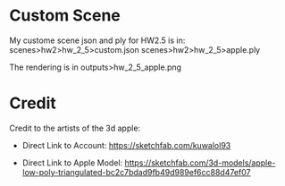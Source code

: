 # Custom Scene
My custome scene json and ply for HW2.5 is in:
scenes>hw2>hw_2_5>custom.json
scenes>hw2>hw_2_5>apple.ply

The rendering is in
outputs>hw_2_5_apple.png

# Credit
Credit to the artists of the 3d apple:

- Direct Link to Account: https://sketchfab.com/kuwalol93

- Direct Link to Apple Model: https://sketchfab.com/3d-models/apple-low-poly-triangulated-bc2c7bdad9fb49d989ef6cc88d47ef07
